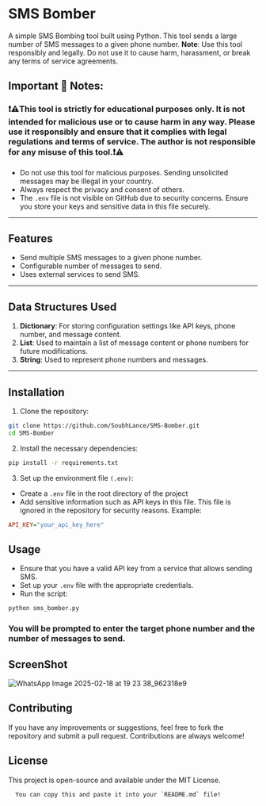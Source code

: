 # SMS Bomber

A simple SMS Bombing tool built using Python. This tool sends a large number of SMS messages to a given phone number. **Note**: Use this tool responsibly and legally. Do not use it to cause harm, harassment, or break any terms of service agreements.

## Important 🚨 Notes:
### ❗⚠️This tool is strictly for educational purposes only. It is not intended for malicious use or to cause harm in any way. Please use it responsibly and ensure that it complies with legal regulations and terms of service. The author is not responsible for any misuse of this tool.❗⚠️
- Do not use this tool for malicious purposes. Sending unsolicited messages may be illegal in your country.
- Always respect the privacy and consent of others.
- The `.env` file is not visible on GitHub due to security concerns. Ensure you store your keys and sensitive data in this file securely.

---

## Features
- Send multiple SMS messages to a given phone number.
- Configurable number of messages to send.
- Uses external services to send SMS.

---

## Data Structures Used

1. **Dictionary**: For storing configuration settings like API keys, phone number, and message content.
2. **List**: Used to maintain a list of message content or phone numbers for future modifications.
3. **String**: Used to represent phone numbers and messages.

---

## Installation

1. Clone the repository:

```bash
git clone https://github.com/SoubhLance/SMS-Bomber.git
cd SMS-Bomber
```
2. Install the necessary dependencies:
```bash
pip install -r requirements.txt
```
3. Set up the environment file `(.env)`:
- Create a `.env` file in the root directory of the project
- Add sensitive information such as API keys in this file. This file is ignored in the repository for security reasons.
Example: 
```ini
API_KEY="your_api_key_here"
```
## Usage
- Ensure that you have a valid API key from a service that allows sending SMS.
- Set up your `.env` file with the appropriate credentials.
- Run the script:

```bash
python sms_bomber.py
```
### You will be prompted to enter the target phone number and the number of messages to send.

## ScreenShot
   ![WhatsApp Image 2025-02-18 at 19 23 38_962318e9](https://github.com/user-attachments/assets/47493daf-a5c2-45db-8882-d8b0b43cfd15)

## Contributing
  If you have any improvements or suggestions, feel free to fork the repository and submit a pull request. Contributions are always welcome!

## License
  This project is open-source and available under the MIT License.
  ```CSHARP
    You can copy this and paste it into your `README.md` file!
```

